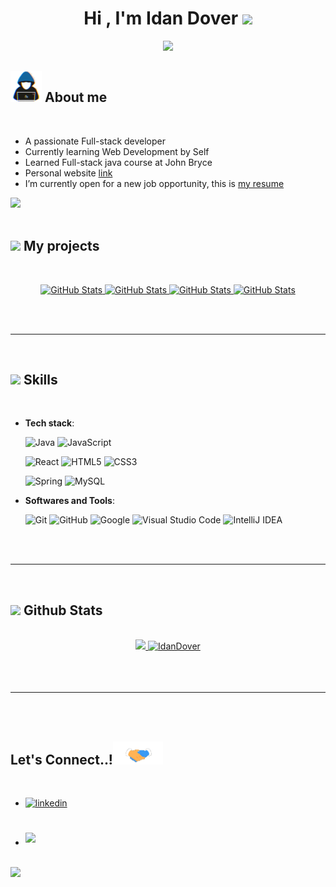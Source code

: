
<h1 align="center"><b>Hi , I'm Idan Dover </b><img src="https://media.giphy.com/media/hvRJCLFzcasrR4ia7z/giphy.gif" width="35"></h1>
<p align="center">
  <a href="https://github.com/DenverCoder1/readme-typing-svg"><img src="https://readme-typing-svg.herokuapp.com?font=Time+New+Roman&color=cyan&size=25&center=true&vCenter=true&width=600&height=100&lines=Love+to+code..&hearts;++;Passionate+Full-stack+Developer,;Active+Learner/Researcher,;Love+to+learn+new+stuffs..<3"></a>
</p>


	
## <picture><img src = "https://github.com/0xAbdulKhalid/0xAbdulKhalid/raw/main/assets/mdImages/about_me.gif" width = 50px></picture> **About me**

<br>

- A passionate Full-stack developer
- Currently learning Web Development by Self
- Learned Full-stack java course at John Bryce
- Personal website [link](https://idan-dover.netlify.app/)
- I’m currently open for a new job opportunity, this is [my resume](https://resume.io/r/75EZdzrFb)


<img src="https://user-images.githubusercontent.com/73097560/115834477-dbab4500-a447-11eb-908a-139a6edaec5c.gif"><br><br>

  ## <picture><img src = "https://github.com/7oSkaaa/7oSkaaa/blob/main/Images/Software_Tools.gif?raw=true" width = 50px></picture> **My projects**
	
  <br>
  <p align="center">
	<a href="https://github.com/IdanDover/chip-chip-javascript">
      		<img src="https://github-readme-stats.vercel.app/api/pin/?username=IdanDover&repo=chip-chip-javascript&theme=tokyonight" alt="GitHub Stats" />
    	</a>
	<a href="https://github.com/IdanDover/Coupon-System-Spring">
      		<img src="https://github-readme-stats.vercel.app/api/pin/?username=IdanDover&repo=Coupon-System-Spring&theme=tokyonight" alt="GitHub Stats" />
    	</a>
    	<a href="https://github.com/IdanDover/fast-react-pizza">
      		<img src="https://github-readme-stats.vercel.app/api/pin/?username=IdanDover&repo=fast-react-pizza&theme=tokyonight" alt="GitHub Stats" />
    	</a>
    	<a href="https://github.com/IdanDover/forkify">
      		<img src="https://github-readme-stats.vercel.app/api/pin/?username=IdanDover&repo=forkify&theme=tokyonight" alt="GitHub Stats" />
	</a>
  </p>
<br>
<br>

-----

<br>

## <img src="https://media2.giphy.com/media/QssGEmpkyEOhBCb7e1/giphy.gif?cid=ecf05e47a0n3gi1bfqntqmob8g9aid1oyj2wr3ds3mg700bl&rid=giphy.gif" width ="25"><b> Skills</b>
<br>

<p align="center">

- **Tech stack**:
    
    ![Java](https://img.shields.io/badge/Java-ED8B00?style=plastic&logo=java&logoColor=white)
    ![JavaScript](https://img.shields.io/badge/JavaScript%20-%23F7DF1E.svg?style=plastic&logo=javascript&logoColor=black)
  
   ![React](https://img.shields.io/badge/react-%2320232a.svg?style=plastic&logo=react&logoColor=%2361DAFB)
   ![HTML5](https://img.shields.io/badge/HTML5%20-%23E34F26.svg?style=plastic&logo=html5&logoColor=white)
   ![CSS3](https://img.shields.io/badge/CSS%20-%231572B6.svg?style=plastic&logo=css3&logoColor=white)

    ![Spring](https://img.shields.io/badge/spring-%236DB33F.svg?style=plastic&logo=spring&logoColor=white)
    ![MySQL](https://img.shields.io/badge/mysql-%2300f.svg?style=plastic&logo=mysql&logoColor=white)
    

- **Softwares and Tools**:

    ![Git](https://img.shields.io/badge/git-%23F05033.svg?style=plastic&logo=git&logoColor=white)
    ![GitHub](https://img.shields.io/badge/github-%23121011.svg?style=plastic&logo=github&logoColor=white)
    ![Google](https://img.shields.io/badge/google-%234285F4.svg?style=plastic&logo=google&logoColor=white)
    ![Visual Studio Code](https://img.shields.io/badge/Visual%20Studio%20Code-0078d7.svg?style=plastic&logo=visual-studio-code&logoColor=white)
    ![IntelliJ IDEA](https://img.shields.io/badge/IntelliJIDEA-000000.svg?style=plastic&logo=intellij-idea&logoColor=white)




</p>

<br>
<br>

-----

<br>


## <img src="https://media.giphy.com/media/iY8CRBdQXODJSCERIr/giphy.gif" width="35"><b> Github Stats </b>
<br>

<div align="center">

<a href="https://github.com/IdanDover/">
  <img src="https://github-readme-stats.vercel.app/api?username=IdanDover&include_all_commits=true&count_private=true&show_icons=true&line_height=20&title_color=7A7ADB&icon_color=2234AE&text_color=D3D3D3&bg_color=0,000000,130F40" width="450"/>
  <img src="https://github-readme-stats.vercel.app/api/top-langs?username=IdanDover&show_icons=true&locale=en&layout=compact&line_height=20&title_color=7A7ADB&icon_color=2234AE&text_color=D3D3D3&bg_color=0,000000,130F40" width="375"  alt="IdanDover"/>

</a>
</div>

<br>
<br>
<br>

-----

<br>
<br>

## <b> Let's Connect..!</b><img src="https://github.com/0xAbdulKhalid/0xAbdulKhalid/raw/main/assets/mdImages/handshake.gif" width ="80">
<br>
<div align='left'>

<ul>

<li>
<a href="https://linkedin.com/in/idan-dover" target="_blank">
<img src="https://img.shields.io/badge/linkedin:  Idan_Dover-%2300acee.svg?color=405DE6&style=flat-square&logo=linkedin&logoColor=white" alt=linkedin style="margin-bottom: 5px;"/>
</a>
</li>

<br>

<br>

<li>
<a href="mailto:idan.dava@gmail.com" target="_blank">
<img src="https://img.shields.io/badge/gmail:  Idan_Dover-%23EA4335.svg?style=flat-square&logo=gmail&logoColor=white" t=mail style="margin-bottom: 5px;" />
</a>
</li>
	
</ul>
</div>

<br>
<img src="https://user-images.githubusercontent.com/73097560/115834477-dbab4500-a447-11eb-908a-139a6edaec5c.gif">
<br>
<br>
<br>

